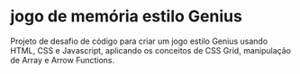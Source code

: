 # jogo de memória estilo Genius

Projeto de desafio de código para criar um jogo estilo Genius usando HTML, CSS e Javascript, aplicando os conceitos de CSS Grid, manipulação de Array e Arrow Functions.
